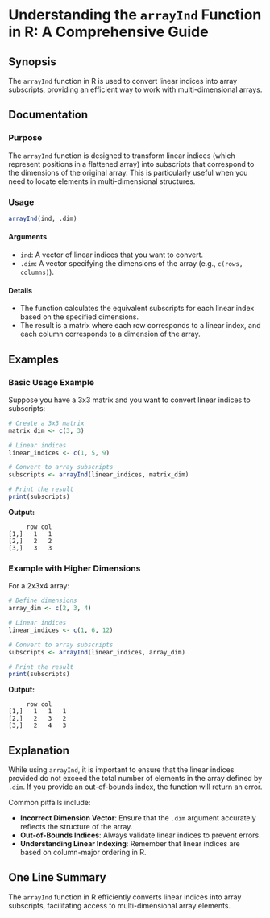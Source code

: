<!--
Meta Description: # Understanding the `arrayInd` Function in R: A Comprehensive Guide ## Synopsis The `arrayInd` function in R is used to convert linear indices into ar...
Meta Keywords: linear, array, indices, subscripts, arrayind
-->

# Understanding the `arrayInd` Function in R: A Comprehensive Guide

## Synopsis
The `arrayInd` function in R is used to convert linear indices into array subscripts, providing an efficient way to work with multi-dimensional arrays.

## Documentation
### Purpose
The `arrayInd` function is designed to transform linear indices (which represent positions in a flattened array) into subscripts that correspond to the dimensions of the original array. This is particularly useful when you need to locate elements in multi-dimensional structures.

### Usage
```R
arrayInd(ind, .dim)
```

#### Arguments
- `ind`: A vector of linear indices that you want to convert.
- `.dim`: A vector specifying the dimensions of the array (e.g., `c(rows, columns)`).

#### Details
- The function calculates the equivalent subscripts for each linear index based on the specified dimensions.
- The result is a matrix where each row corresponds to a linear index, and each column corresponds to a dimension of the array.

## Examples
### Basic Usage Example
Suppose you have a 3x3 matrix and you want to convert linear indices to subscripts:

```R
# Create a 3x3 matrix
matrix_dim <- c(3, 3)

# Linear indices
linear_indices <- c(1, 5, 9)

# Convert to array subscripts
subscripts <- arrayInd(linear_indices, matrix_dim)

# Print the result
print(subscripts)
```

**Output:**
```
     row col
[1,]   1   1
[2,]   2   2
[3,]   3   3
```

### Example with Higher Dimensions
For a 2x3x4 array:

```R
# Define dimensions
array_dim <- c(2, 3, 4)

# Linear indices
linear_indices <- c(1, 6, 12)

# Convert to array subscripts
subscripts <- arrayInd(linear_indices, array_dim)

# Print the result
print(subscripts)
```

**Output:**
```
     row col
[1,]   1   1   1
[2,]   2   3   2
[3,]   2   4   3
```

## Explanation
While using `arrayInd`, it is important to ensure that the linear indices provided do not exceed the total number of elements in the array defined by `.dim`. If you provide an out-of-bounds index, the function will return an error. 

Common pitfalls include:
- **Incorrect Dimension Vector**: Ensure that the `.dim` argument accurately reflects the structure of the array.
- **Out-of-Bounds Indices**: Always validate linear indices to prevent errors.
- **Understanding Linear Indexing**: Remember that linear indices are based on column-major ordering in R.

## One Line Summary
The `arrayInd` function in R efficiently converts linear indices into array subscripts, facilitating access to multi-dimensional array elements.